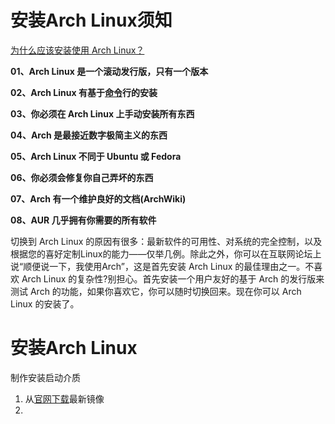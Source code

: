 # 安装Arch Linux须知

[为什么应该安装使用 Arch Linux？](https://blog.csdn.net/yaxuan88521/article/details/122768318)

**01、Arch Linux 是一个滚动发行版，只有一个版本**

**02、Arch Linux 有基于[命令](https://www.linuxcool.com/)行的安装**

**03、你必须在 Arch Linux 上手动安装所有东西**

**04、Arch 是最接近数字极简主义的东西**

**05、Arch Linux 不同于 Ubuntu 或 Fedora**

**06、你必须会修复你自己弄坏的东西**

**07、Arch 有一个维护良好的文档(ArchWiki)**

**08、AUR 几乎拥有你需要的所有软件**

切换到 Arch Linux 的原因有很多：最新软件的可用性、对系统的完全控制，以及根据您的喜好定制Linux的能力——仅举几例。除此之外，你可以在互联网论坛上说“顺便说一下，我使用Arch”，这是首先安装 Arch Linux 的最佳理由之一。不喜欢 Arch Linux 的复杂性?别担心。首先安装一个用户友好的基于 Arch 的发行版来测试 Arch 的功能，如果你喜欢它，你可以随时切换回来。现在你可以 Arch Linux 的安装了。

# 安装Arch Linux

制作安装启动介质

1. 从[官网下载](https://archlinux.org/download/)最新镜像
2. 
